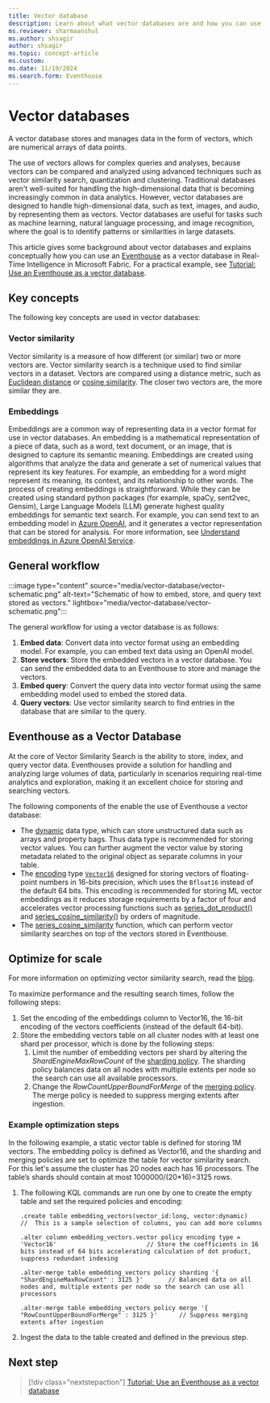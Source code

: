```yaml
---
title: Vector database
description: Learn about what vector databases are and how you can use Eventhouse to store and query vector data in Real-Time Intelligence.
ms.reviewer: sharmaanshul
ms.author: shsagir
author: shsagir
ms.topic: concept-article
ms.custom:
ms.date: 11/19/2024
ms.search.form: Eventhouse
---
```

# Vector databases

A vector database stores and manages data in the form of vectors, which are numerical arrays of data points.

The use of vectors allows for complex queries and analyses, because vectors can be compared and analyzed using advanced techniques such as vector similarity search, quantization and clustering.
Traditional databases aren't well-suited for handling the high-dimensional data that is becoming increasingly common in data analytics. However, vector databases are designed to handle high-dimensional data, such as text, images, and audio, by representing them as vectors. Vector databases are useful for tasks such as machine learning, natural language processing, and image recognition, where the goal is to identify patterns or similarities in large datasets.

This article gives some background about vector databases and explains conceptually how you can use an [Eventhouse](eventhouse.md) as a vector database in Real-Time Intelligence in Microsoft Fabric. For a practical example, see [Tutorial: Use an Eventhouse as a vector database](vector-database-eventhouse.md).

## Key concepts

The following key concepts are used in vector databases:

### Vector similarity

Vector similarity is a measure of how different (or similar) two or more vectors are. Vector similarity search is a technique used to find similar vectors in a dataset. Vectors are compared using a distance metric, such as [Euclidean distance](https://en.wikipedia.org/wiki/Euclidean_distance) or [cosine similarity](https://en.wikipedia.org/wiki/Cosine_similarity). The closer two vectors are, the more similar they are.

### Embeddings

Embeddings are a common way of representing data in a vector format for use in vector databases. An embedding is a mathematical representation of a piece of data, such as a word, text document, or an image, that is designed to capture its semantic meaning. Embeddings are created using algorithms that analyze the data and generate a set of numerical values that represent its key features. For example, an embedding for a word might represent its meaning, its context, and its relationship to other words. The process of creating embeddings is straightforward. While they can be created using standard python packages (for example, spaCy, sent2vec, Gensim), Large Language Models (LLM) generate highest quality embeddings for semantic text search. For example, you can send text to an embedding model in [Azure OpenAI](/azure/ai-services/openai/how-to/embeddings), and it generates a vector representation that can be stored for analysis. For more information, see [Understand embeddings in Azure OpenAI Service](/azure/ai-services/openai/concepts/understand-embeddings).

## General workflow

:::image type="content" source="media/vector-database/vector-schematic.png" alt-text="Schematic of how to embed, store, and query text stored as vectors." lightbox="media/vector-database/vector-schematic.png":::

The general workflow for using a vector database is as follows:

1. **Embed data**: Convert data into vector format using an embedding model. For example, you can embed text data using an OpenAI model.
1. **Store vectors**: Store the embedded vectors in a vector database. You can send the embedded data to an Eventhouse to store and manage the vectors.
1. **Embed query**: Convert the query data into vector format using the same embedding model used to embed the stored data.
1. **Query vectors**: Use vector similarity search to find entries in the database that are similar to the query. 

## Eventhouse as a Vector Database

At the core of Vector Similarity Search is the ability to store, index, and query vector data. Eventhouses provide a solution for handling and analyzing large volumes of data, particularly in scenarios requiring real-time analytics and exploration, making it an excellent choice for storing and searching vectors. 

The following components of the enable the use of Eventhouse a vector database:

* The [dynamic](/kusto/query/scalar-data-types/dynamic?view=microsoft-fabric&preserve-view=true) data type, which can store unstructured data such as arrays and property bags. Thus data type is recommended for storing vector values. You can further augment the vector value by storing metadata related to the original object as separate columns in your table.  
* The [encoding](/kusto/management/encoding-policy?view=microsoft-fabric&preserve-view=true) type [`Vector16`](/kusto/management/alter-encoding-policy#encoding-policy-types?view=microsoft-fabric&preserve-view=true) designed for storing vectors of floating-point numbers in 16-bits precision, which uses the `Bfloat16` instead of the default 64 bits. This encoding is recommended for storing ML vector embeddings as it reduces storage requirements by a factor of four and accelerates vector processing functions such as [series_dot_product()](/kusto/query/series-dot-product-function?view=microsoft-fabric&preserve-view=true) and [series_cosine_similarity()](/kusto/query/series-cosine-similarity-function?view=microsoft-fabric&preserve-view=true) by orders of magnitude.
* The [series_cosine_similarity](/kusto/query/series-cosine-similarity-function?view=microsoft-fabric&preserve-view=true) function, which can perform vector similarity searches on top of the vectors stored in Eventhouse.

## Optimize for scale

For more information on optimizing vector similarity search, read the [blog](https://techcommunity.microsoft.com/t5/azure-data-explorer-blog/optimizing-vector-similarity-search-on-azure-data-explorer/ba-p/4033082).

To maximize performance and the resulting search times, follow the following steps:

1. Set the encoding of the embeddings column to Vector16, the 16-bit encoding of the vectors coefficients (instead of the default 64-bit).
1. Store the embedding vectors table on all cluster nodes with at least one shard per processor, which is done by the following steps:
    1. Limit the number of embedding vectors per shard by altering the *ShardEngineMaxRowCount* of the [sharding policy](/kusto/management/sharding-policy?view=microsoft-fabric&preserve-view=true). The sharding policy balances data on all nodes with multiple extents per node so the search can use all available processors.
    1. Change the *RowCountUpperBoundForMerge* of the [merging policy](/kusto/management/merge-policy?view=microsoft-fabric&preserve-view=true). The merge policy is needed to suppress merging extents after ingestion.

### Example optimization steps

In the following example, a static vector table is defined for storing 1M vectors. The embedding policy is defined as Vector16, and the sharding and merging policies are set to optimize the table for vector similarity search. For this let's assume the cluster has 20 nodes each has 16 processors. The table’s shards should contain at most 1000000/(20*16)=3125 rows. 

1. The following KQL commands are run one by one to create the empty table and set the required policies and encoding:

    ```kusto
    .create table embedding_vectors(vector_id:long, vector:dynamic)                                  //  This is a sample selection of columns, you can add more columns
    
    .alter column embedding_vectors.vector policy encoding type = 'Vector16'                         // Store the coefficients in 16 bits instead of 64 bits accelerating calculation of dot product, suppress redundant indexing
    
    .alter-merge table embedding_vectors policy sharding '{ "ShardEngineMaxRowCount" : 3125 }'       // Balanced data on all nodes and, multiple extents per node so the search can use all processors 
    
    .alter-merge table embedding_vectors policy merge '{ "RowCountUpperBoundForMerge" : 3125 }'      // Suppress merging extents after ingestion
    ```
  
1. Ingest the data to the table created and defined in the previous step.

## Next step

> [!div class="nextstepaction"]
> [Tutorial: Use an Eventhouse as a vector database](vector-database-eventhouse.md)
